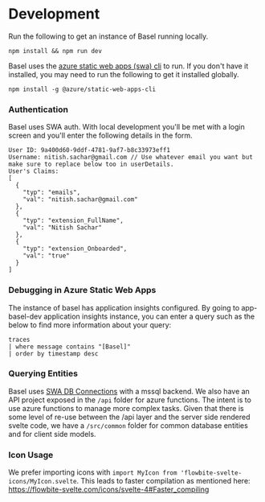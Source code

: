 # Development

Run the following to get an instance of Basel running locally.

```
npm install && npm run dev
```

Basel uses the [azure static web apps (swa) cli](https://azure.github.io/static-web-apps-cli/) to run. If you don't have it installed, you may need to run the following to get it installed globally.

`npm install -g @azure/static-web-apps-cli`

### Authentication

Basel uses SWA auth. With local development you'll be met with a login screen and you'll enter the following details in the form.

```
User ID: 9a400d60-9ddf-4781-9af7-b8c33973eff1
Username: nitish.sachar@gmail.com // Use whatever email you want but make sure to replace below too in userDetails.
User's Claims:
[
  {
    "typ": "emails",
    "val": "nitish.sachar@gmail.com"
  },
  {
    "typ": "extension_FullName",
    "val": "Nitish Sachar"
  },
  {
    "typ": "extension_Onboarded",
    "val": "true"
  }
]
```

### Debugging in Azure Static Web Apps

The instance of basel has application insights configured. By going to app-basel-dev application insights instance, you can enter a query such as the below to find more information about your query:

```
traces
| where message contains "[Basel]"
| order by timestamp desc
```

### Querying Entities

Basel uses [SWA DB Connections](https://learn.microsoft.com/en-us/azure/static-web-apps/database-overview) with a mssql backend. We also have an API project exposed in the `/api` folder for azure functions. The intent is to use azure functions to manage more complex tasks. Given that there is some level of re-use between the /api layer and the server side rendered svelte code, we have a `/src/common` folder for common database entities and for client side models.

### Icon Usage

We prefer importing icons with `import MyIcon from 'flowbite-svelte-icons/MyIcon.svelte`. This leads to faster compilation as mentioned here: https://flowbite-svelte.com/icons/svelte-4#Faster_compiling
